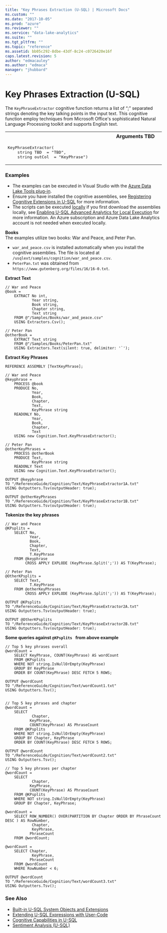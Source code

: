```yaml
---
title: "Key Phrases Extraction (U-SQL) | Microsoft Docs"
ms.custom: ""
ms.date: "2017-10-05"
ms.prod: "azure"
ms.reviewer: ""
ms.service: "data-lake-analytics"
ms.suite: ""
ms.tgt_pltfrm: ""
ms.topic: "reference"
ms.assetid: bb05c292-8dbe-43df-8c24-c0726420e16f
caps.latest.revision: 5
author: "edmacauley"
ms.author: "edmaca"
manager: "jhubbard"
---
```

# Key Phrases Extraction (U-SQL)
The `KeyPhraseExtractor` cognitive function returns a list of “;” separated strings denoting the key talking points in the input text. This cognitive function employ techniques from Microsoft Office's sophisticated Natural Language Processing toolkit and supports English text.

<table><th>Arguments TBD</th><tr><td><pre>
KeyPhraseExtractor(                                                                                      
    string TBD  = "TBD", 
    string outCol  = "KeyPhrase") 
</pre></td></tr></table>

### Examples
- The examples can be executed in Visual Studio with the [Azure Data Lake Tools plug-in](https://www.microsoft.com/download/details.aspx?id=49504).  
- Ensure you have installed the cognitive assemblies, see [Registering Cognitive Extensions in U-SQL](cognitive-capabilities-in-u-sql.md#registeringExtensions) for more information.
- The scripts can be executed [locally](https://docs.microsoft.com/azure/data-lake-analytics/data-lake-analytics-data-lake-tools-get-started#run-u-sql-locally) if you first download the assemblies locally, see [Enabling U-SQL Advanced Analytics for Local Execution](https://blogs.msdn.microsoft.com/azuredatalake/2017/02/20/enabling-u-sql-advanced-analytics-for-local-execution/) for more information.
An Azure subscription and Azure Data Lake Analytics account is not needed when executed locally.

**Books**  
The examples utilize two books: War and Peace, and Peter Pan.    
- `war_and_peace.csv` is installed automatically when you install the cognitive assemblies.  The file is located at `/usqlext/samples/cognition/war_and_peace.csv`.  
- `PeterPan.txt` was obtained from `https://www.gutenberg.org/files/16/16-0.txt`.

**Extract Text**
```
// War and Peace
@book =
    EXTRACT No int,
            Year string,
            Book string,
            Chapter string,
            Text string
    FROM @"/Samples/Books/war_and_peace.csv"
    USING Extractors.Csv();

// Peter Pan
@otherBook =
    EXTRACT Text string
    FROM @"/Samples/Books/PeterPan.txt"
    USING Extractors.Text(silent: true, delimiter: '`');
```

**Extract Key Phrases**
```
REFERENCE ASSEMBLY [TextKeyPhrase];

// War and Peace
@keyphrase =
    PROCESS @book
    PRODUCE No,
            Year,
            Book,
            Chapter,
            Text,
            KeyPhrase string
    READONLY No,
            Year,
            Book,
            Chapter,
            Text
    USING new Cognition.Text.KeyPhraseExtractor();

// Peter Pan
@otherKeyPhrases =
    PROCESS @otherBook
    PRODUCE Text,
            KeyPhrase string
    READONLY Text
    USING new Cognition.Text.KeyPhraseExtractor();

OUTPUT @keyphrase
TO "/ReferenceGuide/Cognition/Text/KeyPhraseExtractor1A.txt"
USING Outputters.Tsv(outputHeader: true);

OUTPUT @otherKeyPhrases
TO "/ReferenceGuide/Cognition/Text/KeyPhraseExtractor1B.txt"
USING Outputters.Tsv(outputHeader: true);
```

**Tokenize the key phrases**
```
// War and Peace
@KPsplits =
    SELECT No,
           Year,
           Book,
           Chapter,
           Text,
           T.KeyPhrase
    FROM @keyphrase
         CROSS APPLY EXPLODE (KeyPhrase.Split(';')) AS T(KeyPhrase);

// Peter Pan
@OtherKPsplits =
    SELECT Text,
           T.KeyPhrase 
    FROM @otherKeyPhrases
         CROSS APPLY EXPLODE (KeyPhrase.Split(';')) AS T(KeyPhrase);

OUTPUT @KPsplits
TO "/ReferenceGuide/Cognition/Text/KeyPhraseExtractor2A.txt"
USING Outputters.Tsv(outputHeader: true);

OUTPUT @OtherKPsplits
TO "/ReferenceGuide/Cognition/Text/KeyPhraseExtractor2B.txt"
USING Outputters.Tsv(outputHeader: true);
```

**Some queries against `@KPsplits ` from above example**
```
// Top 5 key phrases overall
@wordCount = 
    SELECT KeyPhrase, COUNT(KeyPhrase) AS wordCount
    FROM @KPsplits
    WHERE NOT string.IsNullOrEmpty(KeyPhrase)
    GROUP BY KeyPhrase
    ORDER BY COUNT(KeyPhrase) DESC FETCH 5 ROWS;

OUTPUT @wordCount
TO "/ReferenceGuide/Cognition/Text/wordCount1.txt"
USING Outputters.Tsv();


// Top 5 key phrases and chapter 
@wordCount =
    SELECT 
            Chapter,
           KeyPhrase,
           COUNT(KeyPhrase) AS PhraseCount
    FROM @KPsplits
    WHERE NOT string.IsNullOrEmpty(KeyPhrase)
    GROUP BY Chapter, KeyPhrase
    ORDER BY COUNT(KeyPhrase) DESC FETCH 5 ROWS;

OUTPUT @wordCount
TO "/ReferenceGuide/Cognition/Text/wordCount2.txt"
USING Outputters.Tsv();

// Top 5 key phrases per chapter 
@wordCount =
    SELECT 
            Chapter,
           KeyPhrase,
           COUNT(KeyPhrase) AS PhraseCount
    FROM @KPsplits
    WHERE NOT string.IsNullOrEmpty(KeyPhrase)
    GROUP BY Chapter, KeyPhrase;

@wordCount =
    SELECT ROW_NUMBER() OVER(PARTITION BY Chapter ORDER BY PhraseCount DESC ) AS RowNumber,
            Chapter,
            KeyPhrase,
           PhraseCount
    FROM @wordCount;

@wordCount =
    SELECT Chapter,
            KeyPhrase,
           PhraseCount
    FROM @wordCount
    WHERE RowNumber < 6;

OUTPUT @wordCount
TO "/ReferenceGuide/Cognition/Text/wordCount3.txt"
USING Outputters.Tsv();
```



### See Also
* [Built-in U-SQL System Objects and Extensions](built-in-u-sql-system-objects-and-extensions.md)
* [Extending U-SQL Expressions with User-Code](extending-u-sql-expressions-with-user-code.md)
* [Cognitive Capabilities in U-SQL](cognitive-capabilities-in-u-sql.md)
* [Sentiment Analysis (U-SQL)](sentiment-analysis-u-sql.md)


